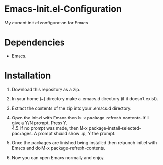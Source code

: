# Emacs-Init.el-Configuration
My current init.el configuration for Emacs.

# Dependencies
- Emacs.

# Installation
1. Download this repository as a zip.<br />

2. In your home (~) directory make a .emacs.d directory (if it doesn't exist).<br />

3. Extract the contents of the zip into your .emacs.d directory.<br />

4. Open the init.el with Emacs then M-x package-refresh-contents. It'll give a Y/N prompt. Press Y.<br />
4.5. If no prompt was made, then M-x package-install-selected-packages. A prompt should show up, Y the prompt.<br />

5. Once the packages are finished being installed then relaunch init.el with Emacs and do M-x package-refresh-contents. <br />

6. Now you can open Emacs normally and enjoy.<br />
